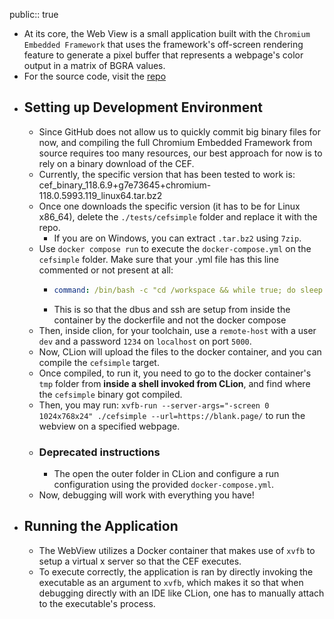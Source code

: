 public:: true

- At its core, the Web View is a small application built with the `Chromium Embedded Framework` that uses the framework's off-screen rendering feature to generate a pixel buffer that represents a webpage's color output in a matrix of BGRA values.
- For the source code, visit the [repo](https://github.com/MisterChief53/CEF-Docker-O3DE)
- ## Setting up Development Environment
	- Since GitHub does not allow us to quickly commit big binary files for now, and compiling the full Chromium Embedded Framework from source requires too many resources, our best approach for now is to rely on a binary download of the CEF.
	- Currently, the specific version that has been tested to work is: cef_binary_118.6.9+g7e73645+chromium-118.0.5993.119_linux64.tar.bz2
	- Once one downloads the specific version (it has to be for Linux x86_64), delete the `./tests/cefsimple` folder and replace it with the repo.
		- If you are on Windows, you can extract `.tar.bz2` using `7zip`.
	- Use `docker compose run` to execute the `docker-compose.yml` on the `cefsimple` folder. Make sure that your .yml file has this line commented or not present at all:
		- ```yaml
		  command: /bin/bash -c "cd /workspace && while true; do sleep 3600; done"
		  ```
		- This is so that the dbus and ssh are setup from inside the container by the dockerfile and not the docker compose
	- Then, inside clion, for your toolchain, use a `remote-host` with a user `dev` and a password `1234` on `localhost` on port `5000`.
	- Now, CLion will upload the files to the docker container, and you can compile the `cefsimple` target.
	- Once compiled, to run it, you need to go to the docker container's `tmp` folder from **inside a shell invoked from CLion**, and find where the `cefsimple` binary got compiled.
	- Then, you may run: `xvfb-run --server-args="-screen 0 1024x768x24" ./cefsimple --url=https://blank.page/` to run the webview on a specified webpage.
	- ### Deprecated instructions
		- The open the outer folder in CLion and configure a run configuration using the provided `docker-compose.yml`.
	- Now, debugging will work with everything you have!
- ## Running the Application
	- The WebView utilizes a Docker container that makes use of `xvfb` to setup a virtual x server so that the CEF executes.
	- To execute correctly, the application is ran by directly invoking the executable as an argument to `xvfb`, which makes it so that when debugging directly with an IDE like CLion, one has to manually attach to the executable's process.